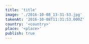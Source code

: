 ```yaml
---
title: 'title'
image: './2016-10-08_13-31-53.jpg'
takenAt: '2016-10-08T11:31:53.000Z'
country: '<country>'
place: '<place>'
publish: true
---
```

